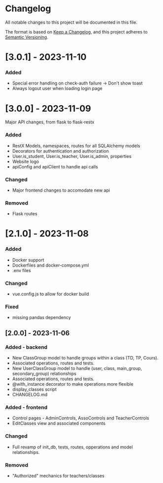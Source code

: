 # Changelog

All notable changes to this project will be documented in this file.

The format is based on [Keep a Changelog](https://keepachangelog.com/en/1.0.0/),
and this project adheres to [Semantic Versioning](https://semver.org/spec/v2.0.0.html).

# [3.0.1] - 2023-11-10
### Added
- Special error handling on check-auth failure -> Don't show toast
- Always logout user when loading login page

# [3.0.0] - 2023-11-09
Major API changes, from flask to flask-restx
### Added
- RestX Models, namespaces, routes for all SQLAlchemy models
- Decorators for authentication and authorization
- User.is_student, User.is_teacher, User.is_admin, properties
- Website logo
- apiConfig and apiClient to handle api calls

### Changed
- Major frontend changes to accomodate new api

### Removed
- Flask routes

# [2.1.0] - 2023-11-08
### Added
- Docker support
- Dockerfiles and docker-compose.yml
- .env files

### Changed
- vue.config.js to allow for docker build

### Fixed
- missing pandas dependency


## [2.0.0] - 2023-11-06

### Added - backend

- New ClassGroup model to handle groups within a class (TD, TP, Cours).
- Associated operations, routes and tests.
- New UserClassGroup model to handle (user, class, main_group, secondary_group) relationships
- Associated operations, routes and tests.
- @with_instance decorator to make operations more flexible
- display_classes script
- CHANGELOG.md

### Added - frontend
- Control pages - AdminControls, AssoControls and TeacherControls
- EditClasses view and associated components

### Changed
- Full revamp of init_db, tests, routes, opperations and model relationships.

### Removed
- "Authorized" mechanics for teachers/classes